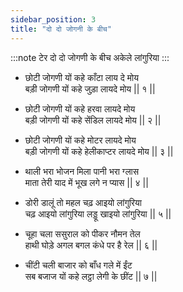 ```yaml
---
sidebar_position: 3
title: "दो दो जोगनी के बीच"
---
```


:::note टेर
दो दो जोगणी के बीच अकेले लांगुरिया
:::

- छोटी जोगणी यों कहे काँटा लाय दे मोय <br/>
  बड़ी जोगणी यों कहे जुड़ा लायदे मोय || १ ||

- छोटी जोगणी यों कहे हरवा लायदे मोय <br/>
  बड़ी जोगणी यों कहे सेंडिल लायदे मोय || २ ||

- छोटी जोगणी यों कहे मोटर लायदे मोय <br/>
  बड़ी जोगणी यों कहे हेलीकाप्टर लायदे मोय || ३ ||

- थाली भरा भोजन मिला पानी भरा ग्लास <br/>
  माता तेरी याद में भूख लगे न प्यास || ४ ||

- डोरी डालूं तो महल चढ़ आइयो लांगुरिया <br/>
  चढ़ आइयो लांगुरिया लड्डू खाइयो लांगुरिया || ५ ||

- चूहा चला ससुराल को पीकर नौमन तेल <br/>
  हाथी घोड़े अगल बगल कंधे पर है रेल || ६ ||

- चींटी चली बाजार को बाँध गले में ईंट <br/>
  सब बजाज यों कहे लट्ठा लेगी के छींट || ७ ||
